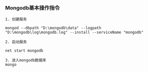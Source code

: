 ### Mongodb基本操作指令
  ```
  1. 创建服务
  
  mongod --dbpath "D:\mongodb\data" --logpath "D:\mongodb\log\mongodb.log" --install --serviceName "mongodb"
  
  2. 启动服务
  
  net start mongodb
  
  3. 进入mongodb数据库
  mongo
  ```
  
